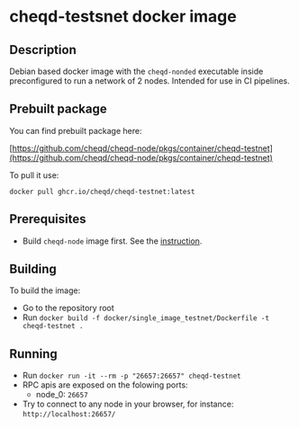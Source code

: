 # cheqd-testsnet docker image

## Description

Debian based docker image with the `cheqd-nonded` executable inside preconfigured to run a network of 2 nodes. Intended for use in CI pipelines.

## Prebuilt package

You can find prebuilt package here:

[https://github.com/cheqd/cheqd-node/pkgs/container/cheqd-testnet](https://github.com/cheqd/cheqd-node/pkgs/container/cheqd-testnet)

To pull it use:

```text
docker pull ghcr.io/cheqd/cheqd-testnet:latest
```

## Prerequisites

* Build `cheqd-node` image first. See the [instruction](../setup-and-configure/docker-install.md).

## Building

To build the image:

* Go to the repository root
* Run `docker build -f docker/single_image_testnet/Dockerfile -t cheqd-testnet .`

## Running

* Run `docker run -it --rm -p "26657:26657" cheqd-testnet`
* RPC apis are exposed on the folowing ports:
  * node\_0: `26657`
* Try to connect to any node in your browser, for instance: `http://localhost:26657/`

